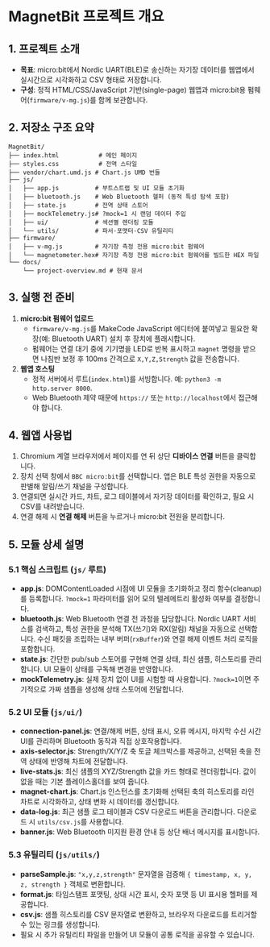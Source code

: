 # MagnetBit 프로젝트 개요

## 1. 프로젝트 소개
- **목표**: micro:bit에서 Nordic UART(BLE)로 송신하는 자기장 데이터를 웹앱에서 실시간으로 시각화하고 CSV 형태로 저장합니다.
- **구성**: 정적 HTML/CSS/JavaScript 기반(single-page) 웹앱과 micro:bit용 펌웨어(`firmware/v-mg.js`)를 함께 보관합니다.

## 2. 저장소 구조 요약
```
MagnetBit/
├── index.html           # 메인 페이지
├── styles.css           # 전역 스타일
├── vendor/chart.umd.js # Chart.js UMD 번들
├── js/
│   ├── app.js          # 부트스트랩 및 UI 모듈 초기화
│   ├── bluetooth.js    # Web Bluetooth 헬퍼 (동적 특성 탐색 포함)
│   ├── state.js        # 전역 상태 스토어
│   ├── mockTelemetry.js# ?mock=1 시 랜덤 데이터 주입
│   ├── ui/             # 섹션별 렌더링 모듈
│   └── utils/          # 파서·포맷터·CSV 유틸리티
├── firmware/
│   ├── v-mg.js         # 자기장 측정 전용 micro:bit 펌웨어
│   └── magnetometer.hex# 자기장 측정 전용 micro:bit 펌웨어를 빌드한 HEX 파일
└── docs/
    └── project-overview.md # 현재 문서
```

## 3. 실행 전 준비
1. **micro:bit 펌웨어 업로드**
   - `firmware/v-mg.js`를 MakeCode JavaScript 에디터에 붙여넣고 필요한 확장(예: Bluetooth UART) 설치 후 장치에 플래시합니다.
   - 펌웨어는 연결 대기 중에 기기명을 LED로 반복 표시하고 `magnet` 명령을 받으면 나침반 보정 후 100ms 간격으로 `X,Y,Z,Strength` 값을 전송합니다.
2. **웹앱 호스팅**
   - 정적 서버에서 루트(`index.html`)를 서빙합니다. 예: `python3 -m http.server 8000`.
   - Web Bluetooth 제약 때문에 `https://` 또는 `http://localhost`에서 접근해야 합니다.

## 4. 웹앱 사용법
1. Chromium 계열 브라우저에서 페이지를 연 뒤 상단 **디바이스 연결** 버튼을 클릭합니다.
2. 장치 선택 창에서 `BBC micro:bit`를 선택합니다. 앱은 BLE 특성 권한을 자동으로 판별해 알림/쓰기 채널을 구성합니다.
3. 연결되면 실시간 카드, 차트, 로그 테이블에서 자기장 데이터를 확인하고, 필요 시 CSV를 내려받습니다.
4. 연결 해제 시 **연결 해제** 버튼을 누르거나 micro:bit 전원을 분리합니다.

## 5. 모듈 상세 설명

### 5.1 핵심 스크립트 (`js/` 루트)
- **app.js**: DOMContentLoaded 시점에 UI 모듈을 초기화하고 정리 함수(cleanup)를 등록합니다. `?mock=1` 파라미터를 읽어 모의 텔레메트리 활성화 여부를 결정합니다.
- **bluetooth.js**: Web Bluetooth 연결 전 과정을 담당합니다. Nordic UART 서비스를 검색하고, 특성 권한을 분석해 TX(쓰기)와 RX(알림) 채널을 자동으로 선택합니다. 수신 패킷을 조립하는 내부 버퍼(`rxBuffer`)와 연결 해제 이벤트 처리 로직을 포함합니다.
- **state.js**: 간단한 pub/sub 스토어를 구현해 연결 상태, 최신 샘플, 히스토리를 관리합니다. UI 모듈이 상태를 구독해 변경을 반영합니다.
- **mockTelemetry.js**: 실제 장치 없이 UI를 시험할 때 사용합니다. `?mock=1`이면 주기적으로 가짜 샘플을 생성해 상태 스토어에 전달합니다.

### 5.2 UI 모듈 (`js/ui/`)
- **connection-panel.js**: 연결/해제 버튼, 상태 표시, 오류 메시지, 마지막 수신 시간 UI를 관리하며 Bluetooth 동작과 직접 상호작용합니다.
- **axis-selector.js**: Strength/X/Y/Z 축 토글 체크박스를 제공하고, 선택된 축을 전역 상태에 반영해 차트에 전달합니다.
- **live-stats.js**: 최신 샘플의 XYZ/Strength 값을 카드 형태로 렌더링합니다. 값이 없을 때는 기본 플레이스홀더를 보여 줍니다.
- **magnet-chart.js**: Chart.js 인스턴스를 초기화해 선택된 축의 히스토리를 라인 차트로 시각화하고, 상태 변화 시 데이터를 갱신합니다.
- **data-log.js**: 최근 샘플 로그 테이블과 CSV 다운로드 버튼을 관리합니다. 다운로드 시 `utils/csv.js`를 사용합니다.
- **banner.js**: Web Bluetooth 미지원 환경 안내 등 상단 배너 메시지를 표시합니다.

### 5.3 유틸리티 (`js/utils/`)
- **parseSample.js**: `"x,y,z,strength"` 문자열을 검증해 `{ timestamp, x, y, z, strength }` 객체로 변환합니다.
- **format.js**: 타임스탬프 포맷팅, 상대 시간 표시, 숫자 포맷 등 UI 표시용 헬퍼를 제공합니다.
- **csv.js**: 샘플 히스토리를 CSV 문자열로 변환하고, 브라우저 다운로드를 트리거할 수 있는 링크를 생성합니다.
- 필요 시 추가 유틸리티 파일을 만들어 UI 모듈이 공통 로직을 공유할 수 있습니다.
